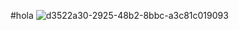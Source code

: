 #hola
![d3522a30-2925-48b2-8bbc-a3c81c019093](https://github.com/JosephEspinoza99/Navgmail/assets/135384637/f983cd8c-1d21-40e4-bc16-27244dfae823)
